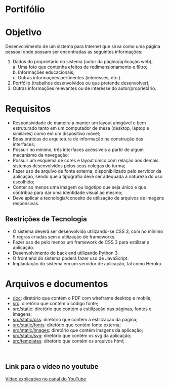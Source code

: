  # Portifólio

# Objetivo
Desenvolvimento de um sistema para Internet que sirva como uma página pessoal onde possam ser encontradas as seguintes informações:
 1. Dados do proprietário do sistema (autor da página/aplicação web); <br/>
    a. Uma foto que contenha efeitos de redimensionamento e filtro;
    <br/>
    b. Informações educacionais;
    <br/>
    c. Outras informações pertinentes (interesses, etc.). 
  2. Portfólio (trabalhos desenvolvidos ou que pretende desenvolver); 
  3. Outras informações relevantes ou de interesse do autor/proprietário. 

# Requisitos
* Responsividade de maneira a manter um layout amigável e bem estruturado tanto em um computador de mesa (desktop, laptop e similares) como em um dispositivo móvel;
* Boas  práticas  de  arquitetura  de  informação  na  construção  das interfaces;
* Possuir no mínimo, três interfaces acessíveis a partir de algum mecanismo de navegação;
* Possuir um esquema de cores e layout único com relação aos demais sistemas desenvolvidos  pelos  seus  colegas  de  turma;
* Fazer  uso  de  arquivo  de  fonte  externa,  disponibilizado  pelo  servidor  da aplicação, sendo que a tipografia deve ser adequada à natureza do uso escolhido;
* Conter ao menos uma imagem ou logotipo que seja único e que contribua para dar uma identidade visual ao mesmo;
*  Deve  aplicar  a  tecnologia/conceito  de utilização  de  arquivos  de  imagens responsivas. 

## Restrições de Tecnologia
* O sistema deverá ser desenvolvido utilizando-se CSS 3, com no mínimo 5 regras criadas sem a utilização de frameworks. 
* Fazer uso de pelo menos um framework de CSS 3 para estilizar a aplicação. 
* Desenvolvimento do back end utilizando Python 3. 
* O front end do sistema poderá fazer uso de JavaScript. 
* Implantação do sistema em um servidor de aplicação, tal como Heroku. 

# Arquivos e documentos
* [doc](/doc): diretório que contém o PDF com wireframe desktop e mobile;
* [src](/src): diretório que contém o código fonte;
* [src/static](/src/static): diretório que contém a estilização das páginas, fontes e imagens;
* [src/static/css](/src/static/css): diretório que contém a estilização da página;
* [src/static/fonts](/src/static/assets/fonts): diretório que contém fonte externa;
* [src/static/images](/src/static/assets/images): diretório que contém imagens da aplicação;
* [src/static/svg](/src/static/assets/svg): diretório que contém os svg da aplicação;
* [src/templates](/src/templates): diretório que contém os arquivos html;
<br/>


## Link para o vídeo no youtube
[Vídeo explicativo no canal do YouTube](https://www.youtube.com/watch?v=dNyMI2Xg6-Q)